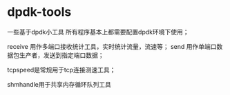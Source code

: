# dpdk-tools
一些基于dpdk小工具
所有程序基本上都需要配置dpdk环境下使用；

receive 用作多端口接收统计工具，实时统计流量，流速等；
send 用作单端口数据包生产者，发送到指定端口数据；

tcpspeed是常规用于tcp连接测速工具；

shmhandle用于共享内存循环队列工具
